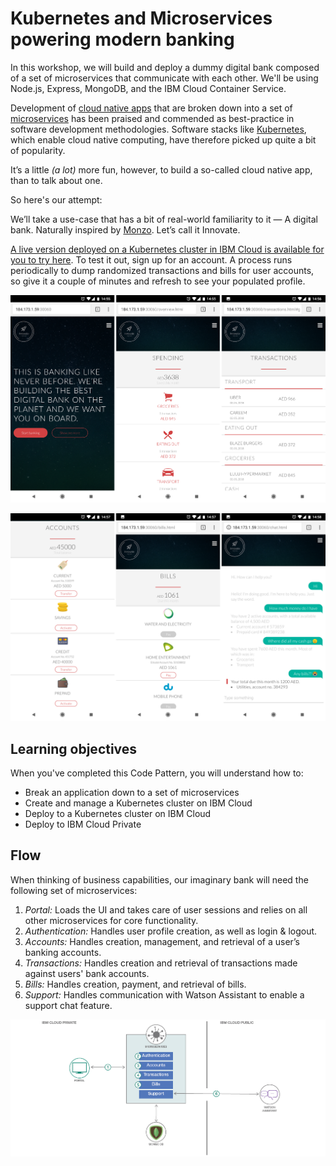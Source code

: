 # Kubernetes and Microservices powering modern banking

In this workshop, we will build and deploy a dummy digital bank composed of a set of microservices that communicate with each other. We'll be using Node.js, Express, MongoDB, and the IBM Cloud Container Service.

Development of [cloud native apps](https://www.cncf.io/blog/2017/05/15/developing-cloud-native-applications/) that are broken down into a set of [microservices](http://microservices.io/) has been praised and commended as best-practice in software development methodologies. Software stacks like [Kubernetes](https://kubernetes.io/), which enable cloud native computing, have therefore picked up quite a bit of popularity.

It’s a little _\(a lot\)_ more fun, however, to build a so-called cloud native app, than to talk about one.

So here's our attempt:

We’ll take a use-case that has a bit of real-world familiarity to it — A digital bank. Naturally inspired by [Monzo](http://monzo.com/). Let’s call it Innovate.

[A live version deployed on a Kubernetes cluster in IBM Cloud is available for you to try here](http://ibm.biz/digibank). To test it out, sign up for an account. A process runs periodically to dump randomized transactions and bills for user accounts, so give it a couple of minutes and refresh to see your populated profile.

![Screens](.gitbook/assets/screens-1.png)

![Screens](.gitbook/assets/screens-2.png)

## Learning objectives

When you've completed this Code Pattern, you will understand how to:

* Break an application down to a set of microservices
* Create and manage a Kubernetes cluster on IBM Cloud
* Deploy to a Kubernetes cluster on IBM Cloud
* Deploy to IBM Cloud Private

## Flow

When thinking of business capabilities, our imaginary bank will need the following set of microservices:

1. _Portal:_ Loads the UI and takes care of user sessions and relies on all other microservices for core functionality.
2. _Authentication:_ Handles user profile creation, as well as login & logout.
3. _Accounts:_ Handles creation, management, and retrieval of a user’s banking accounts.
4. _Transactions:_ Handles creation and retrieval of transactions made against users' bank accounts.
5. _Bills:_ Handles creation, payment, and retrieval of bills.
6. _Support:_ Handles communication with Watson Assistant to enable a support chat feature.

![Demo architecture](.gitbook/assets/architecture.png)

